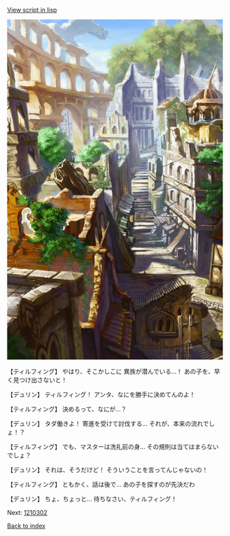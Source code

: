 [View script in lisp](../scripts/1210102.txt)

![ghost_town.png](../images/backgrounds/ghost_town.png)

【ティルフィング】
やはり、そこかしこに
異族が潜んでいる…！
あの子を、早く見つけ出さないと！

【デュリン】
ティルフィング！
アンタ、なにを勝手に決めてんのよ！

【ティルフィング】
決めるって、なにが…？

【デュリン】
タダ働きよ！
寄進を受けて討伐する…
それが、本来の流れでしょ！？

【ティルフィング】
でも、マスターは洗礼前の身…
その規則は当てはまらないでしょ？

【デュリン】
それは、そうだけど！
そういうことを言ってんじゃないの！

【ティルフィング】
ともかく、話は後で…
あの子を探すのが先決だわ

【デュリン】
ちょ、ちょっと…
待ちなさい、ティルフィング！

Next: [1210302](1210302.md)

[Back to index](index.md)
